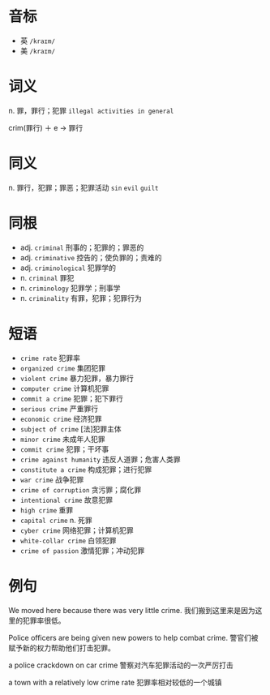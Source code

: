 # 音标

- 英 `/kraɪm/`
- 美 `/kraɪm/`

# 词义

n. 罪，罪行；犯罪
`illegal activities in general`



crim(罪行) ＋ e → 罪行

# 同义

n. 罪行，犯罪；罪恶；犯罪活动
`sin` `evil` `guilt`

# 同根

- adj. `criminal` 刑事的；犯罪的；罪恶的
- adj. `criminative` 控告的；使负罪的；责难的
- adj. `criminological` 犯罪学的
- n. `criminal` 罪犯
- n. `criminology` 犯罪学；刑事学
- n. `criminality` 有罪，犯罪；犯罪行为

# 短语

- `crime rate` 犯罪率
- `organized crime` 集团犯罪
- `violent crime` 暴力犯罪，暴力罪行
- `computer crime` 计算机犯罪
- `commit a crime` 犯罪；犯下罪行
- `serious crime` 严重罪行
- `economic crime` 经济犯罪
- `subject of crime` [法]犯罪主体
- `minor crime` 未成年人犯罪
- `commit crime` 犯罪；干坏事
- `crime against humanity` 违反人道罪；危害人类罪
- `constitute a crime` 构成犯罪；进行犯罪
- `war crime` 战争犯罪
- `crime of corruption` 贪污罪；腐化罪
- `intentional crime` 故意犯罪
- `high crime` 重罪
- `capital crime` n. 死罪
- `cyber crime` 网络犯罪；计算机犯罪
- `white-collar crime` 白领犯罪
- `crime of passion` 激情犯罪；冲动犯罪

# 例句

We moved here because there was very little crime.
我们搬到这里来是因为这里的犯罪率很低。

Police officers are being given new powers to help combat crime.
警官们被赋予新的权力帮助他们打击犯罪。

a police crackdown on car crime
警察对汽车犯罪活动的一次严厉打击

a town with a relatively low crime rate
犯罪率相对较低的一个城镇


